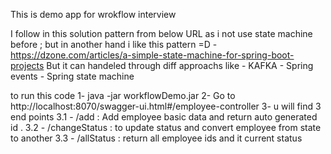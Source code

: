 This is demo app for wrokflow interview 

I follow in this solution pattern from below URL as i not use state machine before ; but in another hand i like this pattern =D 
	- https://dzone.com/articles/a-simple-state-machine-for-spring-boot-projects
But it can handeled through diff approachs like 
	- KAFKA
	- Spring events
	- Spring state machine


to run this code 
	1- java -jar workflowDemo.jar
	2- Go to http://localhost:8070/swagger-ui.html#/employee-controller
	3- u will find 3 end points 
		3.1 - /add           :  Add employee basic data and return auto generated id .
		3.2 - /changeStatus  : to update status and convert employee from state to another 
		3.3 - /allStatus     : return all employee ids and it current status 
